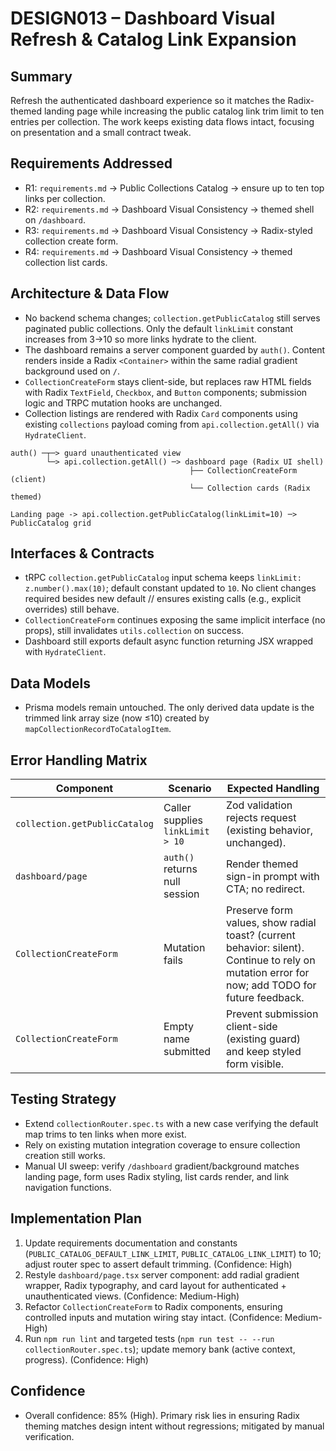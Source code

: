 # DESIGN013 – Dashboard Visual Refresh & Catalog Link Expansion

## Summary

Refresh the authenticated dashboard experience so it matches the Radix-themed landing page while increasing the public catalog link trim limit to ten entries per collection. The work keeps existing data flows intact, focusing on presentation and a small contract tweak.

## Requirements Addressed

- R1: `requirements.md` → Public Collections Catalog → ensure up to ten top links per collection.
- R2: `requirements.md` → Dashboard Visual Consistency → themed shell on `/dashboard`.
- R3: `requirements.md` → Dashboard Visual Consistency → Radix-styled collection create form.
- R4: `requirements.md` → Dashboard Visual Consistency → themed collection list cards.

## Architecture & Data Flow

- No backend schema changes; `collection.getPublicCatalog` still serves paginated public collections. Only the default `linkLimit` constant increases from 3→10 so more links hydrate to the client.
- The dashboard remains a server component guarded by `auth()`. Content renders inside a Radix `<Container>` within the same radial gradient background used on `/`.
- `CollectionCreateForm` stays client-side, but replaces raw HTML fields with Radix `TextField`, `Checkbox`, and `Button` components; submission logic and TRPC mutation hooks are unchanged.
- Collection listings are rendered with Radix `Card` components using existing `collections` payload coming from `api.collection.getAll()` via `HydrateClient`.

```
auth() ─┬─> guard unauthenticated view
        └─> api.collection.getAll() ─> dashboard page (Radix UI shell)
                                        ├── CollectionCreateForm (client)
                                        └── Collection cards (Radix themed)

Landing page -> api.collection.getPublicCatalog(linkLimit=10) ─> PublicCatalog grid
```

## Interfaces & Contracts

- tRPC `collection.getPublicCatalog` input schema keeps `linkLimit: z.number().max(10)`; default constant updated to `10`. No client changes required besides new default // ensures existing calls (e.g., explicit overrides) still behave.
- `CollectionCreateForm` continues exposing the same implicit interface (no props), still invalidates `utils.collection` on success.
- Dashboard still exports default async function returning JSX wrapped with `HydrateClient`.

## Data Models

- Prisma models remain untouched. The only derived data update is the trimmed link array size (now ≤10) created by `mapCollectionRecordToCatalogItem`.

## Error Handling Matrix

| Component | Scenario | Expected Handling |
|-----------|----------|-------------------|
| `collection.getPublicCatalog` | Caller supplies `linkLimit > 10` | Zod validation rejects request (existing behavior, unchanged). |
| `dashboard/page` | `auth()` returns null session | Render themed sign-in prompt with CTA; no redirect. |
| `CollectionCreateForm` | Mutation fails | Preserve form values, show radial toast? (current behavior: silent). Continue to rely on mutation error for now; add TODO for future feedback. |
| `CollectionCreateForm` | Empty name submitted | Prevent submission client-side (existing guard) and keep styled form visible. |

## Testing Strategy

- Extend `collectionRouter.spec.ts` with a new case verifying the default map trims to ten links when more exist.
- Rely on existing mutation integration coverage to ensure collection creation still works.
- Manual UI sweep: verify `/dashboard` gradient/background matches landing page, form uses Radix styling, list cards render, and link navigation functions.

## Implementation Plan

1. Update requirements documentation and constants (`PUBLIC_CATALOG_DEFAULT_LINK_LIMIT`, `PUBLIC_CATALOG_LINK_LIMIT`) to 10; adjust router spec to assert default trimming. (Confidence: High)
2. Restyle `dashboard/page.tsx` server component: add radial gradient wrapper, Radix typography, and card layout for authenticated + unauthenticated views. (Confidence: Medium-High)
3. Refactor `CollectionCreateForm` to Radix components, ensuring controlled inputs and mutation wiring stay intact. (Confidence: Medium-High)
4. Run `npm run lint` and targeted tests (`npm run test -- --run collectionRouter.spec.ts`); update memory bank (active context, progress). (Confidence: High)

## Confidence

- Overall confidence: 85% (High). Primary risk lies in ensuring Radix theming matches design intent without regressions; mitigated by manual verification.
